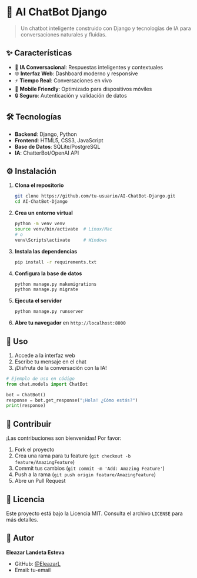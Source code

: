 
# 🤖 AI ChatBot Django

> Un chatbot inteligente construido con Django y tecnologías de IA para conversaciones naturales y fluidas.

## ✨ Características

- 🧠 **IA Conversacional**: Respuestas inteligentes y contextuales
- 🌐 **Interfaz Web**: Dashboard moderno y responsive
- ⚡ **Tiempo Real**: Conversaciones en vivo
- 📱 **Mobile Friendly**: Optimizado para dispositivos móviles
- 🔒 **Seguro**: Autenticación y validación de datos

## 🛠️ Tecnologías

- **Backend**: Django, Python
- **Frontend**: HTML5, CSS3, JavaScript
- **Base de Datos**: SQLite/PostgreSQL
- **IA**: ChatterBot/OpenAI API

## ⚙️ Instalación

1. **Clona el repositorio**
   ```bash
   git clone https://github.com/tu-usuario/AI-ChatBot-Django.git
   cd AI-ChatBot-Django
   ```

2. **Crea un entorno virtual**
   ```bash
   python -m venv venv
   source venv/bin/activate  # Linux/Mac
   # o
   venv\Scripts\activate     # Windows
   ```

3. **Instala las dependencias**
   ```bash
   pip install -r requirements.txt
   ```

4. **Configura la base de datos**
   ```bash
   python manage.py makemigrations
   python manage.py migrate
   ```

5. **Ejecuta el servidor**
   ```bash
   python manage.py runserver
   ```

6. **Abre tu navegador** en `http://localhost:8000`

## 📝 Uso

1. Accede a la interfaz web
2. Escribe tu mensaje en el chat
3. ¡Disfruta de la conversación con la IA!

```python
# Ejemplo de uso en código
from chat.models import ChatBot

bot = ChatBot()
response = bot.get_response("¡Hola! ¿Cómo estás?")
print(response)
```

## 🤝 Contribuir

¡Las contribuciones son bienvenidas! Por favor:

1. Fork el proyecto
2. Crea una rama para tu feature (`git checkout -b feature/AmazingFeature`)
3. Commit tus cambios (`git commit -m 'Add: Amazing Feature'`)
4. Push a la rama (`git push origin feature/AmazingFeature`)
5. Abre un Pull Request

## 📄 Licencia

Este proyecto está bajo la Licencia MIT. Consulta el archivo `LICENSE` para más detalles.

## 👤 Autor

**Eleazar Landeta Esteva**
- GitHub: [@EleazarL](https://github.com/EleazarL)
- Email: tu-email
